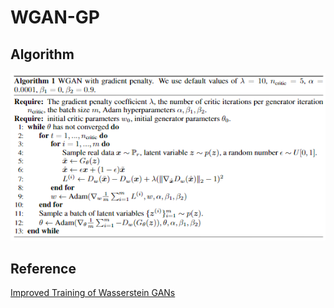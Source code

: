 # WGAN-GP

## Algorithm 
![](./images/algorithm.png)

## Reference
[Improved Training of Wasserstein GANs](https://arxiv.org/pdf/1704.00028)

